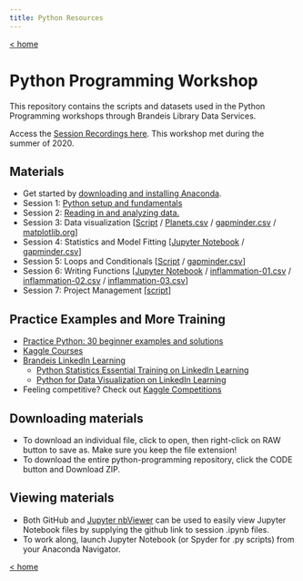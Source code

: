 ```yaml
---
title: Python Resources
---
```


[< home](/)

# Python Programming Workshop
This repository contains the scripts and datasets used in the Python Programming workshops through Brandeis Library Data Services.

Access the [Session Recordings here](https://docs.google.com/document/d/18TwHdTBUU34PNF8Vz2YYWbmME4tS3NS7Ugu5NjaMmBo/edit?usp=sharing). 
This workshop met during the summer of 2020.

## Materials
- Get started by [downloading and installing Anaconda](https://docs.google.com/document/d/1Vh0qmWvh2mXWukiQh9d5mNgfPNvkJDLb4dNwAsGGY2A/edit?usp=sharing).
- Session 1: [Python setup and fundamentals](https://github.com/DeisData/python/blob/master/python-session1.ipynb)
- Session 2: [Reading in and analyzing data.](https://github.com/DeisData/python/blob/master/python-session2.md) 
- Session 3: Data visualization [[Script](https://github.com/DeisData/python/blob/master/python_session3.ipynb) / [Planets.csv](https://github.com/DeisData/python/blob/master/Planets.csv) / [gapminder.csv](https://github.com/DeisData/python/blob/master/gapminder.csv) / [matplotlib.org](https://matplotlib.org/gallery.html)]
- Session 4: Statistics and Model Fitting [[Jupyter Notebook](https://github.com/DeisData/python/blob/master/python-session4.ipynb) / [gapminder.csv](https://github.com/DeisData/python/blob/master/gapminder.csv)]
- Session 5: Loops and Conditionals [[Script](https://github.com/DeisData/python/blob/master/python-session5.py) / [gapminder.csv](https://github.com/DeisData/python/blob/master/gapminder.csv)]
- Session 6: Writing Functions [[Jupyter Notebook](https://github.com/DeisData/python/blob/master/python-session6.ipynb) / [inflammation-01.csv](https://github.com/DeisData/python/blob/master/inflammation-01.csv) / [inflammation-02.csv](https://github.com/DeisData/python/blob/master/inflammation-02.csv) / [inflammation-03.csv](https://github.com/DeisData/python/blob/master/inflammation-03.csv)]
- Session 7: Project Management [[script](https://github.com/DeisData/python/blob/master/python-session7.py)] 

## Practice Examples and More Training
- [Practice Python: 30 beginner examples and solutions](http://www.practicepython.org/)
- [Kaggle Courses](https://www.kaggle.com/learn/overview)
- [Brandeis LinkedIn Learning](https://www.brandeis.edu/its/support/linkedin-learning/index.html)
  - [Python Statistics Essential Training on LinkedIn Learning](https://www.linkedin.com/learning/python-statistics-essential-training/)
  - [Python for Data Visualization on LinkedIn Learning](https://www.linkedin.com/learning/python-for-data-visualization/)
- Feeling competitive?  Check out [Kaggle Competitions](https://www.kaggle.com/competitions)

## Downloading materials
- To download an individual file, click to open, then right-click on RAW button to save as.  Make sure you keep the file extension!
- To download the entire python-programming repository, click the CODE button and Download ZIP.

## Viewing materials
- Both GitHub and [Jupyter nbViewer](https://nbviewer.jupyter.org/) can be used to easily view Jupyter Notebook files by supplying the github link to session .ipynb files. 
- To work along, launch Jupyter Notebook (or Spyder for .py scripts) from your Anaconda Navigator.  





[< home](/)

